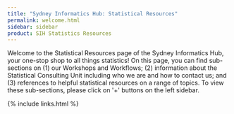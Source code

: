```yaml
---
title: "Sydney Informatics Hub: Statistical Resources"
permalink: welcome.html
sidebar: sidebar
product: SIH Statistics Resources
---
```


Welcome to the Statistical Resources page of the Sydney Informatics Hub, your one-stop shop to all things statistics! On this page, you can find sub-sections on (1) our Workshops and Workflows; (2) information about the Statistical Consulting Unit including who we are and how to contact us; and (3) references to helpful statistical resources on a range of topics. To view these sub-sections, please click on '+' buttons on the left sidebar.

{% include links.html %}
